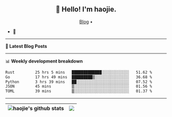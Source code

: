 <h2 align="center">👋 Hello! I'm haojie.</h2>
<p align="center">
  <a href="https://aoyouer.com">Blog</a> •
</p>


- 🔭 


-------

**📝 Latest Blog Posts**


-------

📊 **Weekly development breakdown**
<!--START_SECTION:waka-->

```txt
Rust         25 hrs 5 mins   █████████████░░░░░░░░░░░░   51.62 %
Go           17 hrs 49 mins  █████████▒░░░░░░░░░░░░░░░   36.68 %
Python       3 hrs 39 mins   ██░░░░░░░░░░░░░░░░░░░░░░░   07.52 %
JSON         45 mins         ▒░░░░░░░░░░░░░░░░░░░░░░░░   01.56 %
TOML         39 mins         ▒░░░░░░░░░░░░░░░░░░░░░░░░   01.37 %
```

<!--END_SECTION:waka-->

-------



| <img align="center" src="https://github-readme-stats.vercel.app/api?username=haojie06&show_icons=true&theme=graywhite&show_icons=true&count_private=true&include_all_commits=true&hide_border=true" alt="haojie's github stats" /> | <img align="center" src="https://github-readme-stats.vercel.app/api/top-langs/?username=haojie06&layout=compact&theme=graywhite&hide_border=true&hide=css,html" /> |
| ------------- | ------------- |


